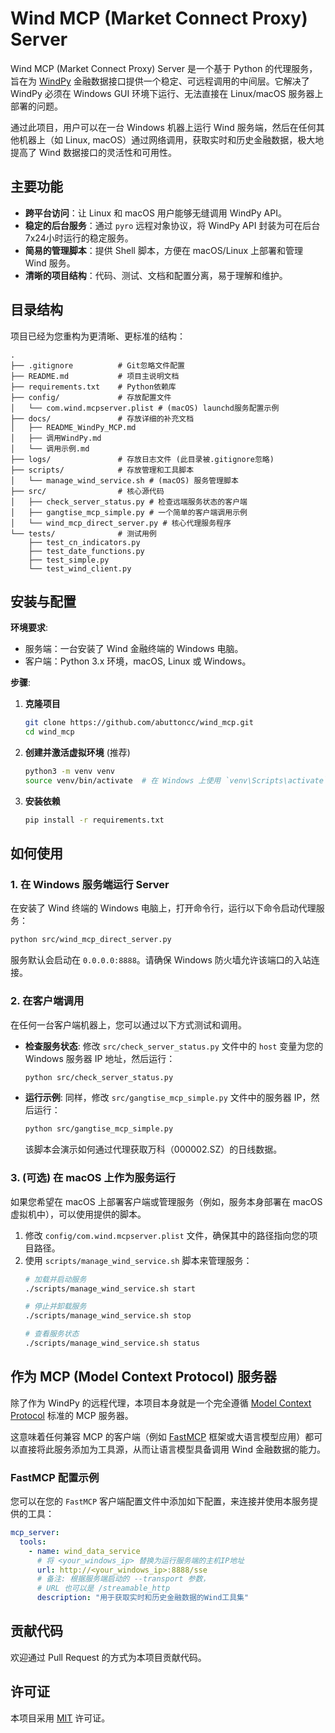 # Wind MCP (Market Connect Proxy) Server

Wind MCP (Market Connect Proxy) Server 是一个基于 Python 的代理服务，旨在为 [WindPy](https://www.wind.com.cn/newsite/html/data_wds.html) 金融数据接口提供一个稳定、可远程调用的中间层。它解决了 WindPy 必须在 Windows GUI 环境下运行、无法直接在 Linux/macOS 服务器上部署的问题。

通过此项目，用户可以在一台 Windows 机器上运行 Wind 服务端，然后在任何其他机器上（如 Linux, macOS）通过网络调用，获取实时和历史金融数据，极大地提高了 Wind 数据接口的灵活性和可用性。

## 主要功能

- **跨平台访问**：让 Linux 和 macOS 用户能够无缝调用 WindPy API。
- **稳定的后台服务**：通过 `pyro` 远程对象协议，将 WindPy API 封装为可在后台7x24小时运行的稳定服务。
- **简易的管理脚本**：提供 Shell 脚本，方便在 macOS/Linux 上部署和管理 Wind 服务。
- **清晰的项目结构**：代码、测试、文档和配置分离，易于理解和维护。

## 目录结构

项目已经为您重构为更清晰、更标准的结构：

```
.
├── .gitignore          # Git忽略文件配置
├── README.md           # 项目主说明文档
├── requirements.txt    # Python依赖库
├── config/             # 存放配置文件
│   └── com.wind.mcpserver.plist # (macOS) launchd服务配置示例
├── docs/               # 存放详细的补充文档
│   ├── README_WindPy_MCP.md
│   ├── 调用WindPy.md
│   └── 调用示例.md
├── logs/               # 存放日志文件 (此目录被.gitignore忽略)
├── scripts/            # 存放管理和工具脚本
│   └── manage_wind_service.sh # (macOS) 服务管理脚本
├── src/                # 核心源代码
│   ├── check_server_status.py # 检查远端服务状态的客户端
│   ├── gangtise_mcp_simple.py # 一个简单的客户端调用示例
│   └── wind_mcp_direct_server.py # 核心代理服务程序
└── tests/              # 测试用例
    ├── test_cn_indicators.py
    ├── test_date_functions.py
    ├── test_simple.py
    └── test_wind_client.py
```

## 安装与配置

**环境要求**:
- 服务端：一台安装了 Wind 金融终端的 Windows 电脑。
- 客户端：Python 3.x 环境，macOS, Linux 或 Windows。

**步骤**:

1.  **克隆项目**
    ```bash
    git clone https://github.com/abuttoncc/wind_mcp.git
    cd wind_mcp
    ```

2.  **创建并激活虚拟环境** (推荐)
    ```bash
    python3 -m venv venv
    source venv/bin/activate  # 在 Windows 上使用 `venv\Scripts\activate`
    ```

3.  **安装依赖**
    ```bash
    pip install -r requirements.txt
    ```

## 如何使用

### 1. 在 Windows 服务端运行 Server

在安装了 Wind 终端的 Windows 电脑上，打开命令行，运行以下命令启动代理服务：

```bash
python src/wind_mcp_direct_server.py
```
服务默认会启动在 `0.0.0.0:8888`。请确保 Windows 防火墙允许该端口的入站连接。

### 2. 在客户端调用

在任何一台客户端机器上，您可以通过以下方式测试和调用。

- **检查服务状态**:
  修改 `src/check_server_status.py` 文件中的 `host` 变量为您的 Windows 服务器 IP 地址，然后运行：
  ```bash
  python src/check_server_status.py
  ```

- **运行示例**:
  同样，修改 `src/gangtise_mcp_simple.py` 文件中的服务器 IP，然后运行：
  ```bash
  python src/gangtise_mcp_simple.py
  ```
  该脚本会演示如何通过代理获取万科（000002.SZ）的日线数据。

### 3. (可选) 在 macOS 上作为服务运行

如果您希望在 macOS 上部署客户端或管理服务（例如，服务本身部署在 macOS 虚拟机中），可以使用提供的脚本。

1.  修改 `config/com.wind.mcpserver.plist` 文件，确保其中的路径指向您的项目路径。
2.  使用 `scripts/manage_wind_service.sh` 脚本来管理服务：
    ```bash
    # 加载并启动服务
    ./scripts/manage_wind_service.sh start

    # 停止并卸载服务
    ./scripts/manage_wind_service.sh stop

    # 查看服务状态
    ./scripts/manage_wind_service.sh status
    ```

## 作为 MCP (Model Context Protocol) 服务器

除了作为 WindPy 的远程代理，本项目本身就是一个完全遵循 [Model Context Protocol](https://modelcontextprotocol.io/introduction) 标准的 MCP 服务器。

这意味着任何兼容 MCP 的客户端（例如 [FastMCP](https://gofastmcp.com/getting-started/welcome) 框架或大语言模型应用）都可以直接将此服务添加为工具源，从而让语言模型具备调用 Wind 金融数据的能力。

### FastMCP 配置示例

您可以在您的 `FastMCP` 客户端配置文件中添加如下配置，来连接并使用本服务提供的工具：

```yaml
mcp_server:
  tools:
    - name: wind_data_service
      # 将 <your_windows_ip> 替换为运行服务端的主机IP地址
      url: http://<your_windows_ip>:8888/sse
      # 备注: 根据服务端启动的 --transport 参数，
      # URL 也可以是 /streamable_http
      description: "用于获取实时和历史金融数据的Wind工具集"
```

## 贡献代码

欢迎通过 Pull Request 的方式为本项目贡献代码。

## 许可证

本项目采用 [MIT](LICENSE) 许可证。 